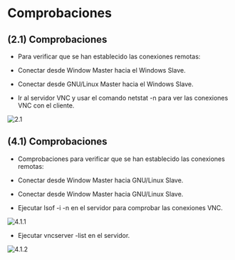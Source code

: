 # Comprobaciones

## (2.1) Comprobaciones
- Para verificar que se han establecido las conexiones remotas:

- Conectar desde Window Master hacia el Windows Slave.
- Conectar desde GNU/Linux Master hacia el Windows Slave.
- Ir al servidor VNC y usar el comando netstat -n para ver las conexiones VNC con el cliente.

 ![2.1](/../add2021-israel-lemos/IntroducciónVNC/img/2.1.png)

## (4.1) Comprobaciones
- Comprobaciones para verificar que se han establecido las conexiones remotas:

- Conectar desde Window Master hacia GNU/Linux Slave.
- Conectar desde Window Master hacia GNU/Linux Slave.
- Ejecutar lsof -i -n en el servidor para comprobar las conexiones VNC.

![4.1.1](http://url/to/img.png)

- Ejecutar vncserver -list en el servidor.

![4.1.2](http://url/to/img.png)
